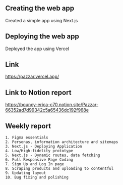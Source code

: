 ## Creating the web app

Created a simple app using Next.js

## Deploying the web app

Deployed the app using Vercel

## Link

https://pazzar.vercel.app/

## Link to Notion report

https://bouncy-erica-c70.notion.site/Pazzar-66352ad7d99342c5a65436dc192f968e

## Weekly report

    1. Figma essentials
    2. Personas, information architecture and sitemaps
    3. Next.js - Deploying Application
    4. Low/High-fidelity prototype
    5. Next.js - Dynamic routes, data fetching
    6. Full Responsive Page Coding
    7. Sign Up and Log In page
    8. Scraping products and uploading to contentful
    9. Updating layout
    10. Bug fixing and polishing